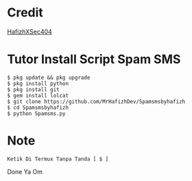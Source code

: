 # Credit
[HafizhXSec404](https://github.com/MrHafizhDev)

# Tutor Install Script Spam SMS
```
$ pkg update && pkg upgrade
$ pkg install python
$ pkg install git
$ gem install lolcat
$ git clone https://github.com/MrHafizhDev/Spamsmsbyhafizh
$ cd Spamsmsbyhafizh
$ python Spamsms.py
```

# Note
```
Ketik Di Termux Tanpa Tanda [ $ ]
```
 Done Ya Om
